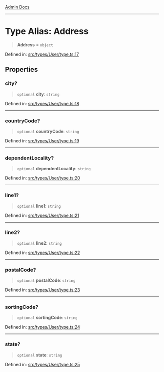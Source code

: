 [Admin Docs](/)

***

# Type Alias: Address

> **Address** = `object`

Defined in: [src/types/User/type.ts:17](https://github.com/PalisadoesFoundation/talawa-admin/blob/main/src/types/User/type.ts#L17)

## Properties

### city?

> `optional` **city**: `string`

Defined in: [src/types/User/type.ts:18](https://github.com/PalisadoesFoundation/talawa-admin/blob/main/src/types/User/type.ts#L18)

***

### countryCode?

> `optional` **countryCode**: `string`

Defined in: [src/types/User/type.ts:19](https://github.com/PalisadoesFoundation/talawa-admin/blob/main/src/types/User/type.ts#L19)

***

### dependentLocality?

> `optional` **dependentLocality**: `string`

Defined in: [src/types/User/type.ts:20](https://github.com/PalisadoesFoundation/talawa-admin/blob/main/src/types/User/type.ts#L20)

***

### line1?

> `optional` **line1**: `string`

Defined in: [src/types/User/type.ts:21](https://github.com/PalisadoesFoundation/talawa-admin/blob/main/src/types/User/type.ts#L21)

***

### line2?

> `optional` **line2**: `string`

Defined in: [src/types/User/type.ts:22](https://github.com/PalisadoesFoundation/talawa-admin/blob/main/src/types/User/type.ts#L22)

***

### postalCode?

> `optional` **postalCode**: `string`

Defined in: [src/types/User/type.ts:23](https://github.com/PalisadoesFoundation/talawa-admin/blob/main/src/types/User/type.ts#L23)

***

### sortingCode?

> `optional` **sortingCode**: `string`

Defined in: [src/types/User/type.ts:24](https://github.com/PalisadoesFoundation/talawa-admin/blob/main/src/types/User/type.ts#L24)

***

### state?

> `optional` **state**: `string`

Defined in: [src/types/User/type.ts:25](https://github.com/PalisadoesFoundation/talawa-admin/blob/main/src/types/User/type.ts#L25)
